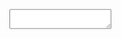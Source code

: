 <script type="text/x-mathjax-config">
  MathJax.Hub.Config({
    tex2jax: {
      inlineMath: [["$","$"],["\\(","\\)"]]
    }
  });
</script>
<script type="text/javascript"
  src="https://cdnjs.cloudflare.com/ajax/libs/mathjax/2.7.1/MathJax.js?config=TeX-AMS-MML_HTMLorMML">
</script>
<script src="https://rawgit.com/jackmoore/autosize/master/dist/autosize.min.js"></script>

<script src="generator.js"></script>

<link rel="stylesheet" type="text/css" href="static/css/bootstrap.min.css">

<div class="container">

  <textarea id="input" class="col-12" onkeyup="keyUpEvent(event, this.value)"> </textarea> 

  <script type="math/tex; mode=display" id="equation">

  </script>

</div>

<script>
  let equation = sessionStorage.getItem("equation");
  document.getElementById("equation").innerText = equation
</script>

<script>
  let input = sessionStorage.getItem("input");
  document.getElementById("input").innerText = input;
</script>

<script>
  //
  //  Use a closure to hide the local variables from the
  //  global namespace
  //
  (function () {
    var QUEUE = MathJax.Hub.queue;  // shorthand for the queue
    var math = null;                // the element jax for the math output.

    //
    //  Get the element jax when MathJax has produced it.
    //
    QUEUE.Push(function () {
      math = MathJax.Hub.getAllJax("equation")[0];
    });

    //
    //  The onchange event handler that typesets the
    //  math entered by the user
    //
    window.UpdateMath = function (TeX) {
      QUEUE.Push(["Text",math,"\\displaystyle{"+TeX+"}"]);
    }
  })();
</script>